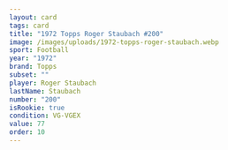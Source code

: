 ```yaml
---
layout: card
tags: card
title: "1972 Topps Roger Staubach #200"
image: /images/uploads/1972-topps-roger-staubach.webp
sport: Football
year: "1972"
brand: Topps
subset: ""
player: Roger Staubach
lastName: Staubach
number: "200"
isRookie: true
condition: VG-VGEX
value: 77
order: 10
---
```

